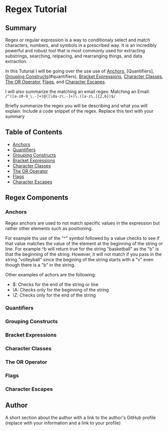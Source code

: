 # Regex Tutorial

## Summary

Regex or regular expression is a way to conditionaly select and match characters, numbers, and symbols in a prescribed way. It is an incredibly powerful and robust tool that is most commonly used for extracting substrings, searching, relpacing, and rearranging things, and data extraction.

In this Tuturial I will be going over the use use of [Anchors](#anchors), [Quantifiers], [Grouping Constructs](#grouping-constructs)(#quantifiers), [Bracket Expressions](#bracket-expressions), [Character Classes](#character-classes), [The OR Operator](#the-or-operator), [Flags](#flags), and [Character Escapes](#character-escapes).

I will also summarize the matching an email regex: Matching an Email: `/^([a-z0-9_\.-]+)@([\da-z\.-]+)\.([a-z\.]{2,6})$/`

Briefly summarize the regex you will be describing and what you will explain. Include a code snippet of the regex. Replace this text with your summary

## Table of Contents

- [Anchors](#anchors)
- [Quantifiers](#quantifiers)
- [Grouping Constructs](#grouping-constructs)
- [Bracket Expressions](#bracket-expressions)
- [Character Classes](#character-classes)
- [The OR Operator](#the-or-operator)
- [Flags](#flags)
- [Character Escapes](#character-escapes)

## Regex Components

### Anchors

Regex anchors are used to not match specific values in the expression but rather other elements such as positioning.

For example ths use of the "^" symbol followed by a value checks to see if that value matches the value of the element at the beginning of the string or line. For example ^b will return true for the string "basketball" as the "b" is that the beginning of the string. However, it will not match if you pass in the string "volleyball" since the begining of the string starts with a "v" even though there is a "b" in the string.

Other examples of achors are the following:

- $: Checks for the end of the string or line
- \A: Checks only for the beginning of the string
- \Z: Checks only for the end of the string

### Quantifiers



### Grouping Constructs

### Bracket Expressions

### Character Classes

### The OR Operator

### Flags

### Character Escapes

## Author

A short section about the author with a link to the author's GitHub profile (replace with your information and a link to your profile)
